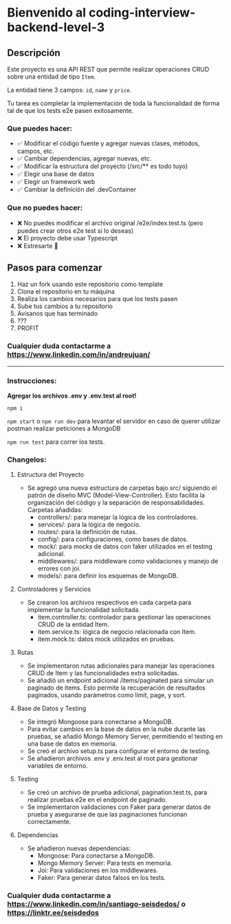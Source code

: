 # Bienvenido al coding-interview-backend-level-3

## Descripción
Este proyecto es una API REST que permite realizar operaciones CRUD sobre una entidad de tipo `Item`.

La entidad tiene 3 campos: `id`, `name` y `price`.

Tu tarea es completar la implementación de toda la funcionalidad de forma tal de que los tests e2e pasen exitosamente.

### Que puedes hacer: 
- ✅ Modificar el código fuente y agregar nuevas clases, métodos, campos, etc.
- ✅ Cambiar dependencias, agregar nuevas, etc.
- ✅ Modificar la estructura del proyecto (/src/** es todo tuyo)
- ✅ Elegir una base de datos
- ✅ Elegir un framework web
- ✅ Cambiar la definición del .devContainer


### Que **no** puedes hacer:
- ❌ No puedes modificar el archivo original /e2e/index.test.ts (pero puedes crear otros e2e test si lo deseas)
- ❌ El proyecto debe usar Typescript 
- ❌ Estresarte 🤗


## Pasos para comenzar
1. Haz un fork usando este repositorio como template
2. Clona el repositorio en tu máquina
3. Realiza los cambios necesarios para que los tests pasen
4. Sube tus cambios a tu repositorio
5. Avísanos que has terminado
6. ???
7. PROFIT

### Cualquier duda contactarme a https://www.linkedin.com/in/andreujuan/
--------------

### Instrucciones:

**Agregar los archivos .env y .env.test al root!**

`npm i`

`npm start` o `npm run dev` para levantar el servidor en caso de querer utilizar postman realizar peticiones a MongoDB
 
`npm run test` para correr los tests.

### Changelos:
1. Estructura del Proyecto
    * Se agregó una nueva estructura de carpetas bajo src/ siguiendo el patrón de diseño MVC (Model-View-Controller). Esto facilita la organización del código y la separación de responsabilidades.
    Carpetas añadidas:
        * controllers/: para manejar la lógica de los controladores.
        * services/: para la lógica de negocio.
        * routes/: para la definición de rutas.
        * config/: para configuraciones, como bases de datos.
        * mock/: para mocks de datos con faker utilizados en el testing adicional.
        * middlewares/: para middleware como validaciones y manejo de errores con joi.
        * models/: para definir los esquemas de MongoDB.

2. Controladores y Servicios
    * Se crearon los archivos respectivos en cada carpeta para implementar la funcionalidad solicitada.
        * item.controller.ts: controlador para gestionar las operaciones CRUD de la entidad Item.
        * item.service.ts: lógica de negocio relacionada con Item.
        * item.mock.ts: datos mock utilizados en pruebas.

3. Rutas
    * Se implementaron rutas adicionales para manejar las operaciones CRUD de Item y las funcionalidades extra solicitadas.
    * Se añadió un endpoint adicional /items/paginated para simular un paginado de items. Esto permite la recuperación de resultados paginados, usando parámetros como limit, page, y sort.

4. Base de Datos y Testing
    * Se integró Mongoose para conectarse a MongoDB.
    * Para evitar cambios en la base de datos en la nube durante las pruebas, se añadió Mongo Memory Server, permitiendo el testing en una base de datos en memoria.
    * Se creó el archivo setup.ts para configurar el entorno de testing.
    * Se añadieron archivos .env y .env.test al root para gestionar variables de entorno.

5. Testing
    * Se creó un archivo de prueba adicional, pagination.test.ts, para realizar pruebas e2e en el endpoint de paginado.
    * Se implementaron validaciones con Faker para generar datos de prueba y asegurarse de que las paginaciones funcionan correctamente.

6. Dependencias
    * Se añadieron nuevas dependencias:
        * Mongoose: Para conectarse a MongoDB.
        * Mongo Memory Server: Para tests en memoria.
        * Joi: Para validaciones en los middlewares.
        * Faker: Para generar datos falsos en los tests.

### Cualquier duda contactarme a https://www.linkedin.com/in/santiago-seisdedos/ o https://linktr.ee/seisdedos